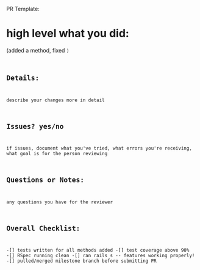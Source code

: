 PR Template:

# high level what you did:
(added a method, fixed <code>)

## Details:
describe your changes more in detail

## Issues? yes/no
if issues, document what you've tried, what errors you're receiving, what goal is for the person reviewing

## Questions or Notes:
any questions you have for the reviewer

## Overall Checklist:
-[] tests written for all methods added
-[] test coverage above 90%
-[] RSpec running clean
-[] ran rails s -- features working properly!
-[] pulled/merged milestone branch before submitting PR

